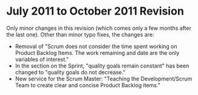 # July 2011 to October 2011 Revision

Only minor changes in this revision (which comes only a few months after the last one). Other than minor typo fixes, the changes are:

- Removal of "Scrum does not consider the time spent working on Product Backlog Items. The work remaining and date are the only variables of interest."
- In the section on the Sprint, "quality goals remain constant" has been changed to "quality goals do not decrease."
- New service for the Scrum Master: "Teaching the Development/Scrum Team to create clear and concise Product Backlog items."
